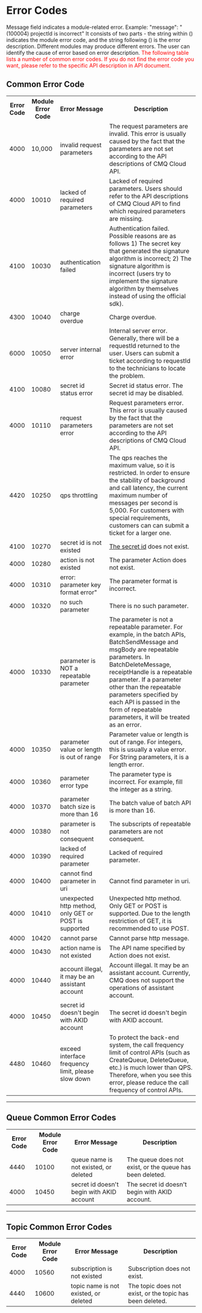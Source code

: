 ﻿# **Error Codes** #
Message field indicates a module-related error.
Example:
"message": "(100004) projectId is incorrect"
It consists of two parts - the string within () indicates the module error code, and the string following () is the error description.
Different modules may produce different errors. The user can identify the cause of error based on error description. <font style="color:red">The following table lists a number of common error codes. If you do not find the error code you want, please refer to the specific API description in API document.</font>


## Common Error Code ##


<table class="t">
<tbody><tr>
<th> <b>Error Code</b>
</th><th> <b>Module Error Code</b>
</th><th> <b>Error Message</b>
</th><th> <b>Description</b>
</th></tr>
<tr>
<td> 4000
</td><td> 10,000
</td><td> invalid request parameters
</td><td> The request parameters are invalid. This error is usually caused by the fact that the parameters are not set according to the API descriptions of CMQ Cloud API.
</td></tr>
<tr>
<td> 4000
</td><td> 10010
</td><td> lacked of required parameters
</td><td> Lacked of required parameters. Users should refer to the API descriptions of CMQ Cloud API to find which required parameters are missing.
</td></tr>
<tr>
<td> 4100
</td><td> 10030
</td><td> authentication failed
</td><td> Authentication failed. Possible reasons are as follows 1) The secret key that generated the signature algorithm is incorrect; 2) The <a hre="https://www.qcloud.com/doc/api/431/5906">signature algorithm</a> is incorrect (users try to implement the signature algorithm by themselves instead of using the official sdk).
</td></tr>
<tr>
<td> 4300
</td><td> 10040
</td><td> charge overdue
</td><td> Charge overdue.
</td></tr>
<tr>
<td> 6000
</td><td> 10050
</td><td> server internal error
</td><td> Internal server error. Generally, there will be a requestId returned to the user. Users can submit a ticket according to requestId to the technicians to locate the problem.
</td></tr>
<tr>
<td> 4100
</td><td> 10080
</td><td> secret id status error
</td><td> Secret id status error. The secret id may be disabled.
</td></tr>
<tr>
<td> 4000
</td><td> 10110
</td><td> request parameters error
</td><td> Request parameters error. This error is usually caused by the fact that the parameters are not set according to the API descriptions of CMQ Cloud API.
</td></tr>
<tr>
<td> 4420
</td><td> 10250
</td><td> qps throttling
</td><td> The qps reaches the maximum value, so it is restricted. In order to ensure the stability of background and call latency, the current maximum number of messages per second is 5,000. For customers with special requirements, customers can can submit a ticket for a larger one.
</td></tr>
<tr>
<td> 4100
</td><td> 10270
</td><td> secret id is not existed
</td><td> <a href="https://console.qcloud.com/capi">The secret id</a> does not exist.
</td></tr>
<tr>
<td> 4000
</td><td> 10280
</td><td> action is not existed
</td><td> The parameter Action does not exist.
</td></tr>
<tr>
<td> 4000
</td><td> 10310
</td><td> error: parameter key format error"
</td><td> The parameter format is incorrect.
</td></tr>
<tr>
<td> 4000
</td><td> 10320
</td><td> no such parameter
</td><td> There is no such parameter.
</td></tr>
<tr>
<td> 4000
</td><td> 10330
</td><td> parameter is NOT a repeatable parameter
</td><td> The parameter is not a repeatable parameter. For example, in the batch APIs, BatchSendMessage and msgBody are repeatable parameters. In BatchDeleteMessage, receiptHandle is a repeatable parameter. If a parameter other than the repeatable parameters specified by each API is passed in the form of repeatable parameters, it will be treated as an error.
</td></tr>
<tr>
<td> 4000
</td><td> 10350
</td><td> parameter value or length is out of range
</td><td> Parameter value or length is out of range. For integers, this is usually a value error. For String parameters, it is a length error.
</td></tr>
<tr>
<td> 4000
</td><td> 10360
</td><td> parameter error type
</td><td> The parameter type is incorrect. For example, fill the integer as a string.
</td></tr>
<tr>
<td> 4000
</td><td> 10370
</td><td> parameter batch size is more than 16
</td><td> The batch value of batch API is more than 16.
</td></tr>
<tr>
<td> 4000
</td><td> 10380
</td><td> parameter is not consequent
</td><td> The subscripts of repeatable parameters are not consequent.
</td></tr>
<tr>
<td> 4000
</td><td> 10390
</td><td> lacked of required parameter
</td><td> Lacked of required parameter.
</td></tr>
<tr>
<td> 4000
</td><td> 10400
</td><td> cannot find parameter in uri
</td><td> Cannot find parameter in uri.
</td></tr>
<tr>
<td> 4000
</td><td> 10410
</td><td> unexpected http method, only GET or POST is supported
</td><td> Unexpected http method. Only GET or POST is supported. Due to the length restriction of GET, it is recommended to use POST.
</td></tr>
<tr>
<td> 4000
</td><td> 10420
</td><td> cannot parse
</td><td> Cannot parse http message.
</td></tr>
<tr>
<td> 4000
</td><td> 10430
</td><td> action name is not existed
</td><td> The API name specified by Action does not exist.
</td></tr>
<tr>
<td> 4000
</td><td> 10440
</td><td> account illegal, it may be an assistant account
</td><td> Account illegal. It may be an assistant account. Currently, CMQ does not support the operations of assistant account.
</td></tr>
<tr>
<td> 4000
</td><td> 10450
</td><td> secret id doesn't begin with AKID account
</td><td> The secret id doesn't begin with AKID account.
</td></tr>
<tr>
<td> 4480
</td><td> 10460
</td><td> exceed interface frequency limit, please slow down
</td><td> To protect the back-end system, the call frequency limit of control APIs (such as CreateQueue, DeleteQueue, etc.) is much lower than QPS. Therefore, when you see this error, please reduce the call frequency of control APIs.
</td></tr>
</tbody></table>

***

## Queue Common Error Codes ##

<table class="t">
<tbody><tr>
<th> <b>Error Code</b>
</th><th> <b>Module Error Code</b>
</th><th> <b>Error Message</b>
</th><th> <b>Description</b>
</th></tr>
<tr>
<td> 4440
</td><td> 10100
</td><td> queue name is not existed, or deleted
</td><td> The queue does not exist, or the queue has been deleted.
</td></tr>
<tr>
<td> 4000
</td><td> 10450
</td><td> secret id doesn't begin with AKID account
</td><td> The secret id doesn't begin with AKID account.
</td></tr>
</tbody></table>

***

## Topic Common Error Codes ##

<table class="t">
<tbody><tr>
<th> <b>Error Code</b>
</th><th> <b>Module Error Code</b>
</th><th> <b>Error Message</b>
</th><th> <b>Description</b>
</th></tr>
<tr>
<td> 4000
</td><td> 10560
</td><td> subscription is not existed
</td><td> Subscription does not exist.
</td></tr>
<tr>
<td> 4440
</td><td> 10600
</td><td> topic name is not existed, or deleted
</td><td> The topic does not exist, or the topic has been deleted.
</td></tr>
</tbody></table>
